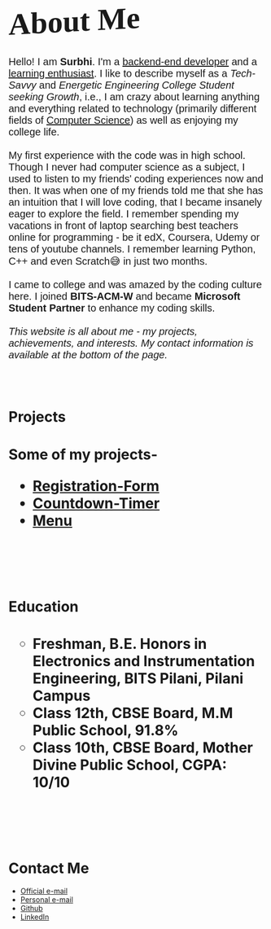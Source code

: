 <body>
<link rel="stylesheet" href="animate.min.css">
  <h1 style = "font-size: 60px; font-family: didot; transform: skewY(-3deg); class="animated infinite bounce delay-2s"}>About Me</h1>
  
   <p style = "font-size: 20px; font-family: helvetica;">Hello! I am <strong>Surbhi</strong>. I'm a <u>backend-end developer</u> and a <u>learning enthusiast</u>. I like to describe myself as a <i>Tech-Savvy</i> and <i>Energetic Engineering College Student seeking Growth</i>, i.e., I am crazy about learning anything and everything related to technology (primarily different fields of <u>Computer Science</u>) as well as enjoying my college life.
<br><br>
My first experience with the code was in high school. Though I never had computer science as a subject, I used to listen to my friends' coding experiences now and then. It was when one of my friends told me that she has an intuition that I will love coding, that I became insanely eager to explore the field. I remember spending my vacations in front of laptop searching best teachers online for programming - be it edX, Coursera, Udemy or tens of youtube channels. I remember learning Python, C++ and even Scratch😅 in just two months. 
<br><br>
  I came to college and was amazed by the coding culture here.  I joined <strong>BITS-ACM-W</strong> and became <strong>Microsoft Student Partner</strong> to enhance my coding skills.
<br><br>
<i>This website is all about me - my projects, achievements, and interests. My contact information is available at the bottom of the page.</i></p>
<br><br>
  <h1>Projects<h1>
  <p>Some of my projects-
    <ul>
      <li>
        <a href="https://github.com/surbhigoel191/Registration-Form">Registration-Form</a>
      </li>  
    <li>
        <a href="https://github.com/surbhigoel191/Countdown-Timer">Countdown-Timer</a>
      </li>  
   <li>
        <a href="https://github.com/surbhigoel191/menu">Menu</a>
      </li>  
  </ul></p>
  <br><br>
  <h1>Education<h1>
     <p><ul type = "circle">
         <li>Freshman, B.E. Honors in Electronics and Instrumentation Engineering, BITS Pilani, Pilani Campus</li>
       <li>Class 12th, CBSE Board, M.M Public School, 91.8%</li>
       <li>Class 10th, CBSE Board, Mother Divine Public School, CGPA: 10/10</li>
    </ul></p>
    <br><br>
    <h1>Contact Me</h1>
  <p><ul>
   <li>
      <a href="f20180424@pilani.bits-pilani.ac.in">Official e-mail</a>
   </li>
   <li>
      <a href="surbhigoel219@gmail.com">Personal e-mail</a>
   </li>
   <li>
      <a href="https://github.com/surbhigoel191">Github</a>
   </li>
   <li>
      <a href="https://linkedin.com/in/surbhi-goel-194846177/">LinkedIn</a>
   </li>
    </ul></p>

</body>
